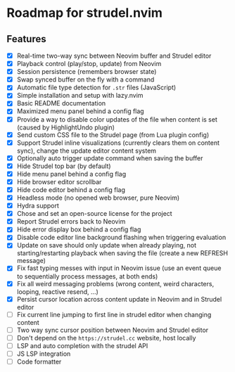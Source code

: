 # Roadmap for strudel.nvim

## Features

- [x] Real-time two-way sync between Neovim buffer and Strudel editor
- [x] Playback control (play/stop, update) from Neovim
- [x] Session persistence (remembers browser state)
- [x] Swap synced buffer on the fly with a command
- [x] Automatic file type detection for `.str` files (JavaScript)
- [x] Simple installation and setup with lazy.nvim
- [x] Basic README documentation
- [X] Maximized menu panel behind a config flag
- [X] Provide a way to disable color updates of the file when content is set (caused by HighlightUndo plugin)
- [X] Send custom CSS file to the Strudel page (from Lua plugin config)
- [X] Support Strudel inline visualizations (currently clears them on content sync), change the update editor content system
- [X] Optionally auto trigger update command when saving the buffer
- [X] Hide Strudel top bar (by default)
- [X] Hide menu panel behind a config flag
- [X] Hide browser editor scrollbar
- [X] Hide code editor behind a config flag
- [X] Headless mode (no opened web browser, pure Neovim)
- [X] Hydra support
- [X] Chose and set an open-source license for the project
- [X] Report Strudel errors back to Neovim
- [X] Hide error display box behind a config flag
- [X] Disable code editor line background flashing when triggering evaluation
- [X] Update on save should only update when already playing, not starting/restarting playback when saving the file (create a new REFRESH message)
- [X] Fix fast typing messes with input in Neovim issue (use an event queue to sequentially process messages, at both ends)
- [X] Fix all weird messaging problems (wrong content, weird characters, looping, reactive resend, ...)
- [X] Persist cursor location across content update in Neovim and in Strudel editor
- [ ] Fix current line jumping to first line in strudel editor when changing content
- [ ] Two way sync cursor position between Neovim and Strudel editor
- [ ] Don't depend on the `https://strudel.cc` website, host locally
- [ ] LSP and auto completion with the strudel API
- [ ] JS LSP integration
- [ ] Code formatter
